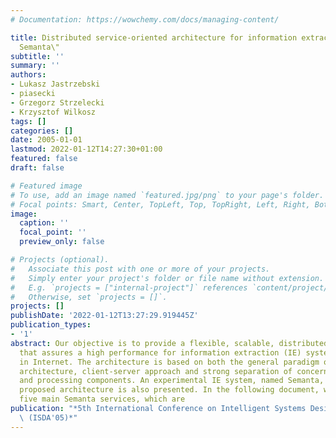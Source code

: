 ```yaml
---
# Documentation: https://wowchemy.com/docs/managing-content/

title: Distributed service-oriented architecture for information extraction system\"
  Semanta\"
subtitle: ''
summary: ''
authors:
- Lukasz Jastrzebski
- piasecki
- Grzegorz Strzelecki
- Krzysztof Wilkosz
tags: []
categories: []
date: 2005-01-01
lastmod: 2022-01-12T14:27:30+01:00
featured: false
draft: false

# Featured image
# To use, add an image named `featured.jpg/png` to your page's folder.
# Focal points: Smart, Center, TopLeft, Top, TopRight, Left, Right, BottomLeft, Bottom, BottomRight.
image:
  caption: ''
  focal_point: ''
  preview_only: false

# Projects (optional).
#   Associate this post with one or more of your projects.
#   Simply enter your project's folder or file name without extension.
#   E.g. `projects = ["internal-project"]` references `content/project/deep-learning/index.md`.
#   Otherwise, set `projects = []`.
projects: []
publishDate: '2022-01-12T13:27:29.919445Z'
publication_types:
- '1'
abstract: Our objective is to provide a flexible, scalable, distributed architecture
  that assures a high performance for information extraction (IE) systems working
  in Internet. The architecture is based on both the general paradigm of the service-oriented
  architecture, client-server approach and strong separation of concerns between storage
  and processing components. An experimental IE system, named Semanta, utilising the
  proposed architecture is also presented. In the following document, we describe
  five main Semanta services, which are
publication: "*5th International Conference on Intelligent Systems Design and Applications\
  \ (ISDA'05)*"
---
```

